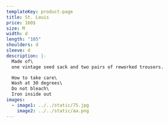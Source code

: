 ```yaml
---
templateKey: product-page
title: St. Louis
price: 160$
size: M
width: d
length: "105"
shoulders: d
sleeve: d
description: |-
  Made of\
  one vintage seed sack and two pairs of reworked trousers. 

  How to take care\
  Wash at 30 degrees\
  Do not bleach\
  Iron inside out
images:
  - image1: ../../static/75.jpg
    image2: ../../static/aa.png
---
```

